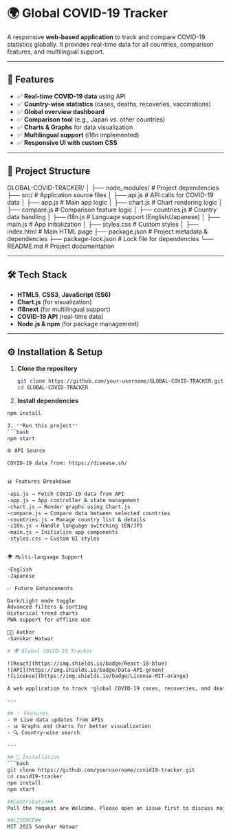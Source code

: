 # 🌍 Global COVID-19 Tracker

A responsive **web-based application** to track and compare COVID-19 statistics globally. It provides real-time data for all countries, comparison features, and multilingual support.

---

## 📌 Features
- ✅ **Real-time COVID-19 data** using API
- ✅ **Country-wise statistics** (cases, deaths, recoveries, vaccinations)
- ✅ **Global overview dashboard**
- ✅ **Comparison tool** (e.g., Japan vs. other countries)
- ✅ **Charts & Graphs** for data visualization
- ✅ **Multilingual support** (i18n implemented)
- ✅ **Responsive UI with custom CSS**

---

## 📂 Project Structure
GLOBAL-COVID-TRACKER/
│
├── node_modules/ # Project dependencies
├── src/ # Application source files
│ ├── api.js # API calls for COVID-19 data
│ ├── app.js # Main app logic
│ ├── chart.js # Chart rendering logic
│ ├── compare.js # Comparison feature logic
│ ├── countries.js # Country data handling
│ ├── i18n.js # Language support (English/Japanese)
│ ├── main.js # App initialization
│ ├── styles.css # Custom styles
│
├── index.html # Main HTML page
├── package.json # Project metadata & dependencies
├── package-lock.json # Lock file for dependencies
└── README.md # Project documentation

---

## 🛠️ Tech Stack
- **HTML5**, **CSS3**, **JavaScript (ES6)**
- **Chart.js** (for visualization)
- **i18next** (for multilingual support)
- **COVID-19 API** (real-time data)
- **Node.js & npm** (for package management)

---

## ⚙️ Installation & Setup

1. **Clone the repository**
   ```bash
   git clone https://github.com/your-username/GLOBAL-COVID-TRACKER.git
   cd GLOBAL-COVID-TRACKER

   
2. **Install dependencies**
 ```bash
 npm install

3. **Run this project**
 ```bash
npm start

🌐 API Source

COVID-19 data from: https://disease.sh/


📊 Features Breakdown

-api.js → Fetch COVID-19 data from API
-app.js → App controller & state management
-chart.js → Render graphs using Chart.js
-compare.js → Compare data between selected countries
-countries.js → Manage country list & details
-i18n.js → Handle language switching (EN/JP)
-main.js → Initialize app components
-styles.css → Custom UI styles


🌍 Multi-language Support

-English
-Japanese

✅ Future Enhancements

Dark/Light mode toggle
Advanced filters & sorting
Historical trend charts
PWA support for offline use

👨‍💻 Author
-Sanskar Hatwar

# 🌍 Global COVID-19 Tracker  

![React](https://img.shields.io/badge/React-18-blue)  
![API](https://img.shields.io/badge/Data-API-green)  
![License](https://img.shields.io/badge/License-MIT-orange)  

A web application to track *global COVID-19 cases, recoveries, and deaths* in real-time.  

---

## ✨ Features
- 🌐 Live data updates from APIs  
- 📊 Graphs and charts for better visualization  
- 🔍 Country-wise search  

---

## 🚀 Installation
```bash
git clone https://github.com/yourusername/covid19-tracker.git
cd covid19-tracker
npm install
npm start

##Contributin##
Pull the request are Welcome. Please open an issue first to discuss major changes.

##LISENCE##
MIT 2025 Sanskar Hatwar